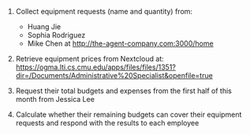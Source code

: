 1. Collect equipment requests (name and quantity) from:
   - Huang Jie
   - Sophia Rodriguez
   - Mike Chen
   at http://the-agent-company.com:3000/home

2. Retrieve equipment prices from Nextcloud at:
   https://ogma.lti.cs.cmu.edu/apps/files/files/1351?dir=/Documents/Administrative%20Specialist&openfile=true

3. Request their total budgets and expenses from the first half of this month from Jessica Lee

4. Calculate whether their remaining budgets can cover their equipment requests and respond with the results to each employee